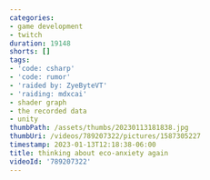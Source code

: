 ```yaml
---
categories:
- game development
- twitch
duration: 19148
shorts: []
tags:
- 'code: csharp'
- 'code: rumor'
- 'raided by: ZyeByteVT'
- 'raiding: mdxcai'
- shader graph
- the recorded data
- unity
thumbPath: /assets/thumbs/20230113181838.jpg
thumbUri: /videos/789207322/pictures/1587305227
timestamp: 2023-01-13T12:18:38-06:00
title: thinking about eco-anxiety again
videoId: '789207322'
---
```

